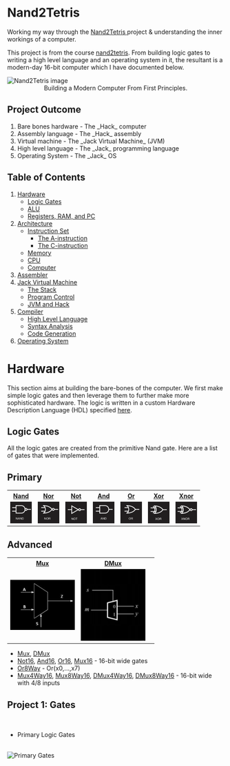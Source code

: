 # Nand2Tetris
Working my way through the <a name="" href="https://www.nand2tetris.org/">Nand2Tetris </a> project &amp; understanding the inner workings of a computer.

This project is from the course [nand2tetris](https://www.nand2tetris.org/). From building logic gates to writing a high level language and an operating system in it, the resultant is a modern-day 16-bit computer which I have documented below. 

<img src="https://static.wixstatic.com/media/44046b_387f62dae530480dac9b1fa8f731bebf~mv2.png/v1/fill/w_415,h_144,al_c,q_85,usm_0.66_1.00_0.01/44046b_387f62dae530480dac9b1fa8f731bebf~mv2.webp" alt="Nand2Tetris image">
<center><text>Building a Modern Computer From First Principles.</text></center>


<h2>Project Outcome</h2>
<ol type="1">
  <li>Bare bones hardware - The _Hack_ computer</li>
  <li>Assembly language - The _Hack_ assembly</li>
  <li>Virtual machine - The _Jack Virtual Machine_ (JVM)</li>
  <li>High level language - The _Jack_ programming language</li>
  <li>Operating System - The _Jack_ OS</li>
</ol> 


## Table of Contents
1. [Hardware](#hardware) 
	- [Logic Gates](#logic-gates)
	- [ALU](#alu)
	- [Registers, RAM, and PC](#registers-ram-and-pc)
2. [Architecture](#architecture)
	- [Instruction Set](#instruction-set)
		- [The A-instruction](#the-a-instruction)
 		- [The C-instruction](#the-c-instruction)
	- [Memory](#memory)
	- [CPU](#cpu)
	- [Computer](#computer)
4. [Assembler](#assembler)
5. [Jack Virtual Machine](#jack-virtual-machine)
	- [The Stack](#the-stack)
	- [Program Control](#program-control)
	- [JVM and Hack](#jvm-and-hack)
6. [Compiler](#compiler)
	- [High Level Language](#high-level-language)
	- [Syntax Analysis](#syntax-analysis)
	- [Code Generation](#code-generation)
7. [Operating System](#operating-system)


# Hardware
This section aims at building the bare-bones of the computer. We first make simple logic gates and then leverage them to further make more sophisticated hardware. The logic is written in a custom Hardware Description Language (HDL) specified [here](https://docs.wixstatic.com/ugd/44046b_2cc5aac034ae49f4bf1650a3d31df32c.pdf).


## Logic Gates
All the logic gates are created from the primitive Nand gate. Here are a list of gates that were implemented.

## Primary
<table>
	<tr>
		<th><a href="./projects/01/Nand2.hdl">Nand</a>
		</th>
		<th><a href="./projects/01/Nor.hdl">Nor</a>
		</th>
		<th><a href="./projects/01/Not.hdl">Not</a>
		</th>
		<th><a href="./projects/01/And.hdl">And</a>
		</th>
		<th><a href="./projects/01/Or.hdl">Or</a>
		</th>
		<th><a href="./projects/01/Xor.hdl">Xor</a>
		</th>
		<th><a href="./projects/01/Xnor.hdl">Xnor</a>
		</th>
	</tr>
	<tr>
		<td><img src="https://github.com/RakibRyan/Nand2Tetris/blob/main/images/nand.png" width="50">
		</td>
		<td><img src="https://github.com/RakibRyan/Nand2Tetris/blob/main/images/nor.png" width="50">
		</td>
		<td><img src="https://github.com/RakibRyan/Nand2Tetris/blob/main/images/not.png" width="50">
		</td>
		<td><img src="https://github.com/RakibRyan/Nand2Tetris/blob/main/images/and.png" width="50">
		</td>
		<td><img src="https://github.com/RakibRyan/Nand2Tetris/blob/main/images/or.png" width="50">
		</td>
		<td><img src="https://github.com/RakibRyan/Nand2Tetris/blob/main/images/xor.png" width="50">
		</td>
		<td><img src="https://github.com/RakibRyan/Nand2Tetris/blob/main/images/xnor.png" width="50">
		</td>
	</tr>
</table>

## Advanced

<table>
	<tr>
		<th><a href="./projects/01/Mux.hdl">Mux</a></th>
		<th><a href="./projects/01/DMux.hdl">DMux</a></th>
	</tr>
	<tr>
		<td><img src="https://github.com/RakibRyan/Nand2Tetris/blob/main/images/Mux.jpg" width="150"></td>
		<td><img src="https://github.com/RakibRyan/Nand2Tetris/blob/main/images/DMux.jpg" width="150"><td>
	</tr>
		
</table>

- [Mux](./projects/01/Mux.hdl), [DMux](./projects/01/DMux.hdl)
- [Not16](./projects/01/Not16.hdl), [And16](./projects/01/And16.hdl), [Or16](./projects/01/Or16.hdl), [Mux16](./projects/01/Mux16.hdl) - 16-bit wide gates
- [Or8Way](./projects/01/Or8Way.hdl) - Or(x0,...,x7)
- [Mux4Way16](./projects/01/Mux4Way16.hdl), [Mux8Way16](./projects/01/Mux8Way16.hdl), [DMux4Way16](./projects/01/DMux4Way16.hdl), [DMux8Way16](./projects/01/DMux8Way16.hdl) - 16-bit wide with 4/8 inputs


<h2>Project 1: Gates</h2>
<br>
<ul>
  <li>Primary Logic Gates</li>
</ul>
<br>

<img src="https://www.cloudsavvyit.com/p/uploads/2021/05/22e2d43d.png?width=1198&trim=1,1&bg-color=000&pad=1,1" alt="Primary Gates" width="300">

